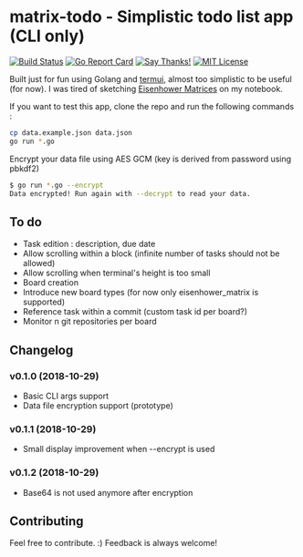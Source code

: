 # matrix-todo - Simplistic todo list app (CLI only)

[![Build Status](https://travis-ci.org/midse/matrix-todo.svg?branch=master)](https://travis-ci.org/midse/matrix-todo)
[![Go Report Card](https://goreportcard.com/badge/github.com/midse/matrix-todo)](https://goreportcard.com/report/github.com/midse/matrix-todo)
[![Say Thanks!](https://img.shields.io/badge/Say%20Thanks-!-1EAEDB.svg)](https://saythanks.io/to/midse)
[![MIT License](https://img.shields.io/badge/license-MIT-blue.svg)](https://github.com/midse/matrix-todo/blob/master/LICENSE)

Built just for fun using Golang and [termui](https://github.com/gizak/termui), almost too simplistic to be useful (for now). I was tired of sketching [Eisenhower Matrices](https://en.wikipedia.org/wiki/Time_management#The_Eisenhower_Method) on my notebook.

If you want to test this app, clone the repo and run the following commands :

```bash
cp data.example.json data.json
go run *.go
```

Encrypt your data file using AES GCM (key is derived from password using pbkdf2)

```bash
$ go run *.go --encrypt
Data encrypted! Run again with --decrypt to read your data.
```

## To do

+ Task edition : description, due date
+ Allow scrolling within a block (infinite number of tasks should not be allowed)
+ Allow scrolling when terminal's height is too small
+ Board creation
+ Introduce new board types (for now only eisenhower_matrix is supported)
+ Reference task within a commit (custom task id per board?)
+ Monitor n git repositories per board

## Changelog

### v0.1.0 (2018-10-29)

+ Basic CLI args support
+ Data file encryption support (prototype)

### v0.1.1 (2018-10-29)

+ Small display improvement when --encrypt is used

### v0.1.2 (2018-10-29)

+ Base64 is not used anymore after encryption

## Contributing

Feel free to contribute. :)
Feedback is always welcome!